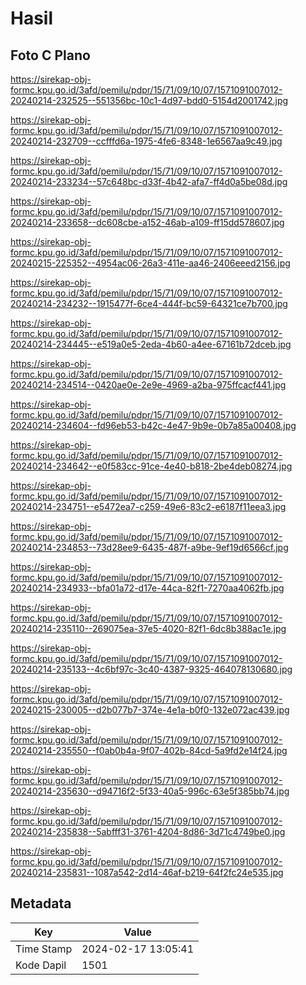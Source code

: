 # Hasil

## Foto C Plano

https://sirekap-obj-formc.kpu.go.id/3afd/pemilu/pdpr/15/71/09/10/07/1571091007012-20240214-232525--551356bc-10c1-4d97-bdd0-5154d2001742.jpg

https://sirekap-obj-formc.kpu.go.id/3afd/pemilu/pdpr/15/71/09/10/07/1571091007012-20240214-232709--ccfffd6a-1975-4fe6-8348-1e6567aa9c49.jpg

https://sirekap-obj-formc.kpu.go.id/3afd/pemilu/pdpr/15/71/09/10/07/1571091007012-20240214-233234--57c648bc-d33f-4b42-afa7-ff4d0a5be08d.jpg

https://sirekap-obj-formc.kpu.go.id/3afd/pemilu/pdpr/15/71/09/10/07/1571091007012-20240214-233658--dc608cbe-a152-46ab-a109-ff15dd578607.jpg

https://sirekap-obj-formc.kpu.go.id/3afd/pemilu/pdpr/15/71/09/10/07/1571091007012-20240215-225352--4954ac06-26a3-411e-aa46-2406eeed2156.jpg

https://sirekap-obj-formc.kpu.go.id/3afd/pemilu/pdpr/15/71/09/10/07/1571091007012-20240214-234232--1915477f-6ce4-444f-bc59-64321ce7b700.jpg

https://sirekap-obj-formc.kpu.go.id/3afd/pemilu/pdpr/15/71/09/10/07/1571091007012-20240214-234445--e519a0e5-2eda-4b60-a4ee-67161b72dceb.jpg

https://sirekap-obj-formc.kpu.go.id/3afd/pemilu/pdpr/15/71/09/10/07/1571091007012-20240214-234514--0420ae0e-2e9e-4969-a2ba-975ffcacf441.jpg

https://sirekap-obj-formc.kpu.go.id/3afd/pemilu/pdpr/15/71/09/10/07/1571091007012-20240214-234604--fd96eb53-b42c-4e47-9b9e-0b7a85a00408.jpg

https://sirekap-obj-formc.kpu.go.id/3afd/pemilu/pdpr/15/71/09/10/07/1571091007012-20240214-234642--e0f583cc-91ce-4e40-b818-2be4deb08274.jpg

https://sirekap-obj-formc.kpu.go.id/3afd/pemilu/pdpr/15/71/09/10/07/1571091007012-20240214-234751--e5472ea7-c259-49e6-83c2-e6187f11eea3.jpg

https://sirekap-obj-formc.kpu.go.id/3afd/pemilu/pdpr/15/71/09/10/07/1571091007012-20240214-234853--73d28ee9-6435-487f-a9be-9ef19d6566cf.jpg

https://sirekap-obj-formc.kpu.go.id/3afd/pemilu/pdpr/15/71/09/10/07/1571091007012-20240214-234933--bfa01a72-d17e-44ca-82f1-7270aa4062fb.jpg

https://sirekap-obj-formc.kpu.go.id/3afd/pemilu/pdpr/15/71/09/10/07/1571091007012-20240214-235110--269075ea-37e5-4020-82f1-6dc8b388ac1e.jpg

https://sirekap-obj-formc.kpu.go.id/3afd/pemilu/pdpr/15/71/09/10/07/1571091007012-20240214-235133--4c6bf97c-3c40-4387-9325-464078130680.jpg

https://sirekap-obj-formc.kpu.go.id/3afd/pemilu/pdpr/15/71/09/10/07/1571091007012-20240215-230005--d2b077b7-374e-4e1a-b0f0-132e072ac439.jpg

https://sirekap-obj-formc.kpu.go.id/3afd/pemilu/pdpr/15/71/09/10/07/1571091007012-20240214-235550--f0ab0b4a-9f07-402b-84cd-5a9fd2e14f24.jpg

https://sirekap-obj-formc.kpu.go.id/3afd/pemilu/pdpr/15/71/09/10/07/1571091007012-20240214-235630--d94716f2-5f33-40a5-996c-63e5f385bb74.jpg

https://sirekap-obj-formc.kpu.go.id/3afd/pemilu/pdpr/15/71/09/10/07/1571091007012-20240214-235838--5abfff31-3761-4204-8d86-3d71c4749be0.jpg

https://sirekap-obj-formc.kpu.go.id/3afd/pemilu/pdpr/15/71/09/10/07/1571091007012-20240214-235831--1087a542-2d14-46af-b219-64f2fc24e535.jpg


## Metadata

| Key        | Value               |
| ---------- | ------------------- |
| Time Stamp | 2024-02-17 13:05:41 |
| Kode Dapil | 1501                |



